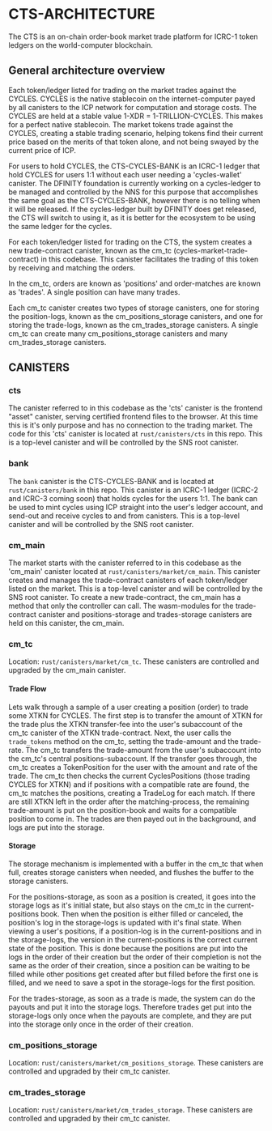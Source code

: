 # CTS-ARCHITECTURE

The CTS is an on-chain order-book market trade platform for ICRC-1 token ledgers on the world-computer blockchain.

## General architecture overview
Each token/ledger listed for trading on the market trades against the CYCLES. CYCLES is the native stablecoin on the internet-computer payed by all canisters to the ICP network for computation and storage costs. The CYCLES are held at a stable value 1-XDR = 1-TRILLION-CYCLES. This makes for a perfect native stablecoin.
The market tokens trade against the CYCLES, creating a stable trading scenario, helping tokens find their current price based on the merits of that token alone, and not being swayed by the current price of ICP.

For users to hold CYCLES, the CTS-CYCLES-BANK is an ICRC-1 ledger that hold CYCLES for users 1:1 without each user needing a 'cycles-wallet' canister. The DFINITY foundation is currently working on a cycles-ledger to be managed and controlled by the NNS for this purpose that accomplishes the same goal as the CTS-CYCLES-BANK, however there is no telling when it will be released. If the cycles-ledger built by DFINITY does get released, the CTS will switch to using it, as it is better for the ecosystem to be using the same ledger for the cycles.

For each token/ledger listed for trading on the CTS, the system creates a new trade-contract canister, known as the cm_tc (cycles-market-trade-contract) in this codebase. This canister facilitates the trading of this token by receiving and matching the orders. 
 
In the cm_tc, orders are known as 'positions' and order-matches are known as 'trades'. A single position can have many trades.
 
Each cm_tc canister creates two types of storage canisters, one for storing the position-logs, known as the cm_positions_storage canisters, and one for storing the trade-logs, known as the cm_trades_storage canisters. A single cm_tc can create many cm_positions_storage canisters and many cm_trades_storage canisters.

## CANISTERS

### cts
The canister referred to in this codebase as the 'cts' canister is the frontend "asset" canister, serving certified frontend files to the browser. 
At this time this is it's only purpose and has no connection to the trading market. The code for this 'cts' canister is located at `rust/canisters/cts` in this repo. This is a top-level canister and will be controlled by the SNS root canister.

### bank
The `bank` canister is the CTS-CYCLES-BANK and is located at `rust/canisters/bank` in this repo. This canister is an ICRC-1 ledger (ICRC-2 and ICRC-3 coming soon) that holds cycles for the users 1:1.
The bank can be used to mint cycles using ICP straight into the user's ledger account, and send-out and receive cycles to and from canisters. This is a top-level canister and will be controlled by the SNS root canister.

### cm_main
The market starts with the canister referred to in this codebase as the 'cm_main' canister located at `rust/canisters/market/cm_main`. This canister creates and manages the trade-contract canisters of each token/ledger listed on the market. This is a top-level canister and will be controlled by the SNS root canister.
To create a new trade-contract, the cm_main has a method that only the controller can call. The wasm-modules for the trade-contract canister and positions-storage and trades-storage canisters are held on this canister, the cm_main.

### cm_tc
Location: `rust/canisters/market/cm_tc`. These canisters are controlled and upgraded by the cm_main canister.

#### Trade Flow
Lets walk through a sample of a user creating a position (order) to trade some XTKN for CYCLES. The first step is to transfer the amount of XTKN for the trade plus the XTKN transfer-fee into the user's subaccount of the cm_tc canister of the XTKN trade-contract. Next, the user calls the `trade_tokens` method on the cm_tc, setting the trade-amount and the trade-rate. The cm_tc transfers the trade-amount from the user's subaccount into the cm_tc's central positions-subaccount. If the transfer goes through, the cm_tc creates a TokenPosition for the user with the amount and rate of the trade. The cm_tc then checks the current CyclesPositions (those trading CYCLES for XTKN) and if positions with a compatible rate are found, the cm_tc matches the positions, creating a TradeLog for each match. If there are still XTKN left in the order after the matching-process, the remaining trade-amount is put on the position-book and waits for a compatible position to come in. The trades are then payed out in the background, and logs are put into the storage.

#### Storage
The storage mechanism is implemented with a buffer in the cm_tc that when full, creates storage canisters when needed, and flushes the buffer to the storage canisters.

For the positions-storage, as soon as a position is created, it goes into the storage logs as it's initial state, but also stays on the cm_tc in the current-positions book. Then when the position is either filled or canceled, the position's log in the storage-logs is updated with it's final state. When viewing a user's positions, if a position-log is in the current-positions and in the storage-logs, the version in the current-positions is the correct current state of the position. This is done because the positions are put into the logs in the order of their creation but the order of their completion is not the same as the order of their creation, since a position can be waiting to be filled while other positions get created after but filled before the first one is filled, and we need to save a spot in the storage-logs for the first position.

For the trades-storage, as soon as a trade is made, the system can do the payouts and put it into the storage logs. Therefore trades get put into the storage-logs only once when the payouts are complete, and they are put into the storage only once in the order of their creation.

### cm_positions_storage
Location: `rust/canisters/market/cm_positions_storage`. These canisters are controlled and upgraded by their cm_tc canister.

### cm_trades_storage
Location: `rust/canisters/market/cm_trades_storage`. These canisters are controlled and upgraded by their cm_tc canister.




